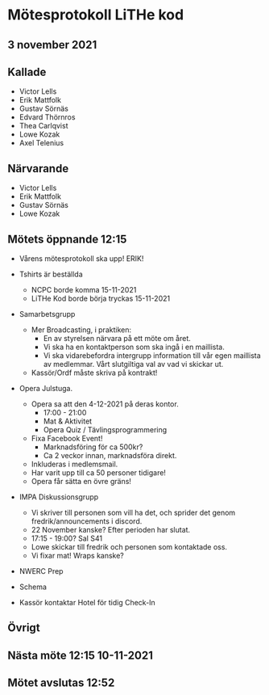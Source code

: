 # Mötesprotokoll LiTHe kod

## 3 november 2021

## Kallade

- Victor Lells
- Erik Mattfolk
- Gustav Sörnäs
- Edvard Thörnros
- Thea Carlqvist
- Lowe Kozak
- Axel Telenius

## Närvarande

- Victor Lells
- Erik Mattfolk
- Gustav Sörnäs
- Lowe Kozak

## Mötets öppnande 12:15

- Vårens mötesprotokoll ska upp! ERIK!

- Tshirts är beställda
  - NCPC borde komma 15-11-2021
  - LiTHe Kod borde börja tryckas 15-11-2021

- Samarbetsgrupp
  - Mer Broadcasting, i praktiken:
    - En av styrelsen närvara på ett möte om året.
    - Vi ska ha en kontaktperson som ska ingå i en maillista.
    - Vi ska vidarebefordra intergrupp information till vår egen
      maillista av medlemmar. Vårt slutgiltiga val av vad vi skickar
      ut.
  - Kassör/Ordf måste skriva på kontrakt!

- Opera Julstuga.
  - Opera sa att den 4-12-2021 på deras kontor.
    - 17:00 - 21:00
    - Mat & Aktivitet
    - Opera Quiz / Tävlingsprogrammering
  - Fixa Facebook Event!
    - Marknadsföring för ca 500kr?
    - Ca 2 veckor innan, marknadsföra direkt.
  - Inkluderas i medlemsmail.
  - Har varit upp till ca 50 personer tidigare!
  - Opera får sätta en övre gräns!

- IMPA Diskussionsgrupp
  - Vi skriver till personen som vill ha det, och sprider det genom
    fredrik/announcements i discord.
  - 22 November kanske? Efter perioden har slutat.
  - 17:15 - 19:00? Sal S41
  - Lowe skickar till fredrik och personen som kontaktade oss.
  - Vi fixar mat! Wraps kanske?

- NWERC Prep
 - Schema
 - Kassör kontaktar Hotel för tidig Check-In

## Övrigt

## Nästa möte 12:15 10-11-2021

## Mötet avslutas 12:52
